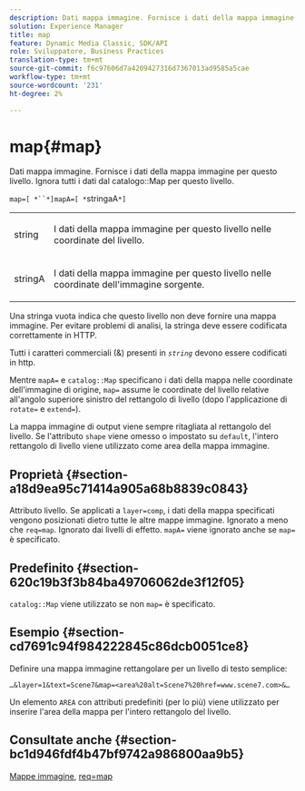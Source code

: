 ```yaml
---
description: Dati mappa immagine. Fornisce i dati della mappa immagine per questo livello. Ignora tutti i dati della mappa del catalogo per questo livello.
solution: Experience Manager
title: map
feature: Dynamic Media Classic, SDK/API
role: Sviluppatore, Business Practices
translation-type: tm+mt
source-git-commit: f6c97606d7a4209427316d7367013ad9585a5cae
workflow-type: tm+mt
source-wordcount: '231'
ht-degree: 2%

---
```



# map{#map}

Dati mappa immagine. Fornisce i dati della mappa immagine per questo livello. Ignora tutti i dati dal catalogo::Map per questo livello.

`map=[ *``*]mapA=[ *`stringaA`*]`

<table id="simpletable_2E32B25D5F6246A18A8AF817903877ED"> 
 <tr class="strow"> 
  <td class="stentry"> <p><span class="codeph"> <span class="varname"> string</span></span> </p></td> 
  <td class="stentry"> <p>I dati della mappa immagine per questo livello nelle coordinate del livello. </p></td> 
 </tr> 
 <tr class="strow"> 
  <td class="stentry"> <p><span class="codeph"> <span class="varname"> stringA</span></span> </p></td> 
  <td class="stentry"> <p>I dati della mappa immagine per questo livello nelle coordinate dell'immagine sorgente. </p></td> 
 </tr> 
</table>

Una stringa vuota indica che questo livello non deve fornire una mappa immagine. Per evitare problemi di analisi, la stringa deve essere codificata correttamente in HTTP.

Tutti i caratteri commerciali (&amp;) presenti in *`string`* devono essere codificati in http.

Mentre `mapA=` e `catalog::Map` specificano i dati della mappa nelle coordinate dell&#39;immagine di origine, `map=` assume le coordinate del livello relative all&#39;angolo superiore sinistro del rettangolo di livello (dopo l&#39;applicazione di `rotate=` e `extend=`).

La mappa immagine di output viene sempre ritagliata al rettangolo del livello. Se l&#39;attributo `shape` viene omesso o impostato su `default`, l&#39;intero rettangolo di livello viene utilizzato come area della mappa immagine.

## Proprietà {#section-a18d9ea95c71414a905a68b8839c0843}

Attributo livello. Se applicati a `layer=comp`, i dati della mappa specificati vengono posizionati dietro tutte le altre mappe immagine. Ignorato a meno che `req=map`. Ignorato dai livelli di effetto. `mapA=` viene ignorato anche se  `map=` è specificato.

## Predefinito {#section-620c19b3f3b84ba49706062de3f12f05}

`catalog::Map` viene utilizzato se non  `map=` è specificato.

## Esempio {#section-cd7691c94f984222845c86dcb0051ce8}

Definire una mappa immagine rettangolare per un livello di testo semplice:

`…&layer=1&text=Scene7&map=<area%20alt=Scene7%20href=www.scene7.com>&…`

Un elemento `AREA` con attributi predefiniti (per lo più) viene utilizzato per inserire l&#39;area della mappa per l&#39;intero rettangolo del livello.

## Consultate anche {#section-bc1d946fdf4b47bf9742a986800aa9b5}

[Mappe immagine](../../../../../is-api/http-ref/image-serving-api-ref/c-http-protocol-reference/c-syntax-and-features/r-image-maps.md#reference-ff7d1bac2a064104b0c508a81316fdab),  [req=map](../../../../../is-api/http-ref/image-serving-api-ref/c-http-protocol-reference/c-command-reference/r-req/r-req.md#reference-907cdb4a97034db7ad94695f25552e76)
